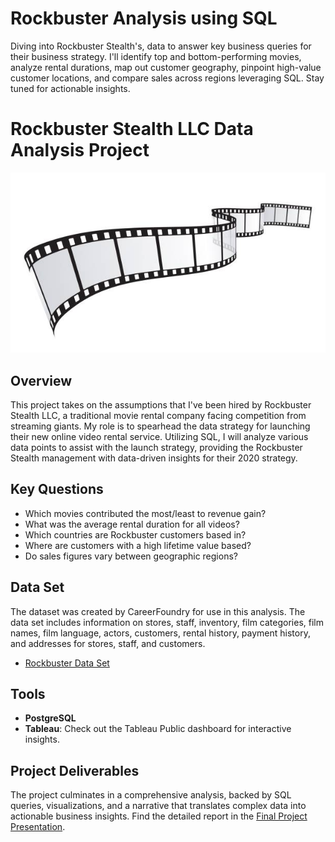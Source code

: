 # Rockbuster Analysis using SQL
Diving into Rockbuster Stealth's, data to answer key business queries for their business strategy. I'll identify top and bottom-performing movies, analyze rental durations, map out customer geography, pinpoint high-value customer locations, and compare sales across regions leveraging SQL. Stay tuned for actionable insights.
# Rockbuster Stealth LLC Data Analysis Project
![Movie reel clip](https://github.com/katiedallarosa/RockbusterAnalysis-SQL/blob/main/istockphoto-1429764305-612x612.jpg)
## Overview
This project takes on the assumptions that I've been hired by Rockbuster Stealth LLC, a traditional movie rental company facing competition from streaming giants. My role is to spearhead the data strategy for launching their new online video rental service. Utilizing SQL, I will analyze various data points to assist with the launch strategy, providing the Rockbuster Stealth management with data-driven insights for their 2020 strategy.
## Key Questions
- Which movies contributed the most/least to revenue gain?
- What was the average rental duration for all videos?
- Which countries are Rockbuster customers based in?
- Where are customers with a high lifetime value based?
- Do sales figures vary between geographic regions?
## Data Set
The dataset was created by CareerFoundry for use in this analysis. The data set includes information on stores, staff, inventory, film categories, film names, film language, actors, customers, rental history, payment history, and addresses for stores, staff, and customers.
- [Rockbuster Data Set](https://github.com/katiedallarosa/RockbusterAnalysis-SQL/blob/main/Rockbuster.Excel.Data.xls)
## Tools
- **PostgreSQL**
- **Tableau**: Check out the Tableau Public dashboard for interactive insights.  
## Project Deliverables
The project culminates in a comprehensive analysis, backed by SQL queries, visualizations, and a narrative that translates complex data into actionable business insights.
Find the detailed report in the [Final Project Presentation](https://github.com/katiedallarosa/RockbusterAnalysis-SQL/blob/main/Rockbuster%20Stealth%20Data%20Analysis_KDallaRosa.pdf).
